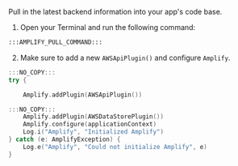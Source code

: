 Pull in the latest backend information into your app's code base. 

1. Open your Terminal and run the following command:
```bash
:::AMPLIFY_PULL_COMMAND:::
```

2. Make sure to add a new `AWSApiPlugin()` and configure `Amplify`.
```kt
:::NO_COPY:::
try {
```
```kt
    Amplify.addPlugin(AWSApiPlugin())
```
```kt
:::NO_COPY:::
    Amplify.addPlugin(AWSDataStorePlugin())
    Amplify.configure(applicationContext)
    Log.i("Amplify", "Initialized Amplify")
} catch (e: AmplifyException) {
    Log.e("Amplify", "Could not initialize Amplify", e)
}
```